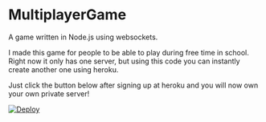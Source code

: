 # MultiplayerGame
A game written in Node.js using websockets.


I made this game for people to be able to play during free time in school. Right now it only has one server, but using this code you can instantly create another one using heroku.


Just click the button below after signing up at heroku and you will now own your own private server!

[![Deploy](https://www.herokucdn.com/deploy/button.svg)](https://heroku.com/deploy)
